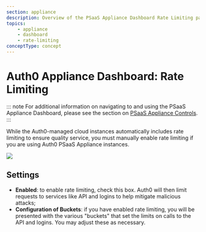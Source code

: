 ```yaml
---
section: appliance
description: Overview of the PSaaS Appliance Dashboard Rate Limiting page
topics:
    - appliance
    - dashboard
    - rate-limiting
conceptType: concept
---
```


# Auth0 Appliance Dashboard: Rate Limiting

::: note
  For additional information on navigating to and using the PSaaS Appliance Dashboard, please see the section on [PSaaS Appliance Controls](/appliance/dashboard#appliance-controls).
:::

While the Auth0-managed cloud instances automatically includes rate limiting to ensure quality service, you must manually enable rate limiting if you are using Auth0 PSaaS Appliance instances.

![](/media/articles/appliance/dashboard/rate-limiting.png)

## Settings

* **Enabled**: to enable rate limiting, check this box. Auth0 will then limit requests to services like API and logins to help mitigate malicious attacks;
* **Configuration of Buckets**: if you have enabled rate limiting, you will be presented with the various "buckets" that set the limits on calls to the API and logins. You may adjust these as necessary.
